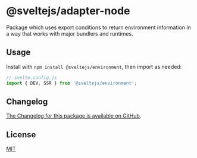 # @sveltejs/adapter-node

Package which uses export conditions to return environment information in a way that works with major bundlers and runtimes.

## Usage

Install with `npm install @sveltejs/environment`, then import as needed:

```js
// svelte.config.js
import { DEV, SSR } from '@sveltejs/environment';
```
## Changelog

[The Changelog for this package is available on GitHub](https://github.com/sveltejs/kit/blob/master/packages/environment/CHANGELOG.md).

## License

[MIT](LICENSE)
